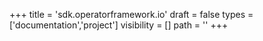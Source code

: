 +++
title = 'sdk.operatorframework.io'
draft = false
types = ['documentation','project']
visibility = []
path = ''
+++
